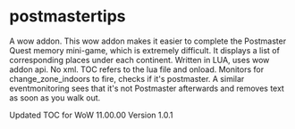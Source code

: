 # postmastertips
A wow addon.
This wow addon makes it easier to complete the Postmaster Quest memory mini-game, which is extremely difficult. It displays a list of corresponding places under each continent. Written in LUA, uses wow addon api. No xml. TOC refers to the lua file and onload. Monitors for change_zone_indoors to fire, checks if it's postmaster. A similar eventmonitoring sees that it's not Postmaster afterwards and removes text as soon as you walk out.

Updated TOC for WoW 11.00.00
Version 1.0.1
